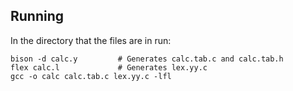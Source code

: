 
## Running

In the directory that the files are in run:

```terminal
bison -d calc.y         # Generates calc.tab.c and calc.tab.h
flex calc.l             # Generates lex.yy.c
gcc -o calc calc.tab.c lex.yy.c -lfl
```